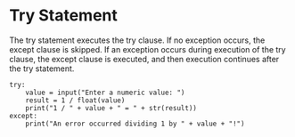 # Try Statement

The try statement executes the try clause. If no exception occurs, the except clause is skipped. If an exception occurs during execution of the try clause, the except clause is executed, and then execution continues after the try statement.

```
try:
    value = input("Enter a numeric value: ")
    result = 1 / float(value)
    print("1 / " + value + " = " + str(result))
except:
    print("An error occurred dividing 1 by " + value + "!")
```



